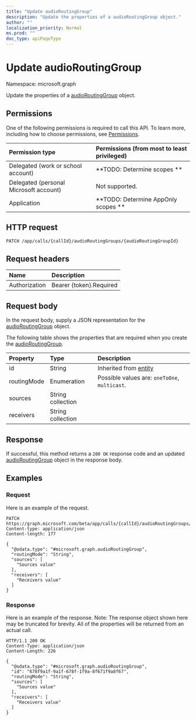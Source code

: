 ```yaml
---
title: "Update audioRoutingGroup"
description: "Update the properties of a audioRoutingGroup object."
author: ""
localization_priority: Normal
ms.prod: ""
doc_type: apiPageType
---
```


# Update audioRoutingGroup

Namespace: microsoft.graph

Update the properties of a [audioRoutingGroup](../resources/audioroutinggroup.md) object.

## Permissions
One of the following permissions is required to call this API. To learn more, including how to choose permissions, see [Permissions](/concepts/permissions-reference.md).

|Permission type|Permissions (from most to least privileged)|
|:---|:---|
|Delegated (work or school account)|**TODO: Determine scopes **|
|Delegated (personal Microsoft account)|Not supported.|
|Application|**TODO: Determine AppOnly scopes **|

## HTTP request
<!-- {
  "blockType": "ignored"
}
-->
``` http
PATCH /app/calls/{callId}/audioRoutingGroups/{audioRoutingGroupId}
```

## Request headers
|Name|Description|
|:---|:---|
|Authorization|Bearer {token}.Required|

## Request body
In the request body, supply a JSON representation for the [audioRoutingGroup](../resources/audioroutinggroup.md) object.

The following table shows the properties that are required when you create the [audioRoutingGroup](../resources/audioroutinggroup.md).

|Property|Type|Description|
|:---|:---|:---|
|id|String| Inherited from [entity](../resources/entity.md)|
|routingMode|Enumeration| Possible values are: `oneToOne`, `multicast`.|
|sources|String collection||
|receivers|String collection||



## Response
If successful, this method returns a `200 OK` response code and an updated [audioRoutingGroup](../resources/audioroutinggroup.md) object in the response body.

## Examples

### Request
Here is an example of the request.
<!-- {
  "blockType": "request",
  "name": "update_audioroutinggroup"
}
-->
``` http
PATCH https://graph.microsoft.com/beta/app/calls/{callId}/audioRoutingGroups/{audioRoutingGroupId}
Content-type: application/json
Content-length: 177

{
  "@odata.type": "#microsoft.graph.audioRoutingGroup",
  "routingMode": "String",
  "sources": [
    "Sources value"
  ],
  "receivers": [
    "Receivers value"
  ]
}
```

### Response
Here is an example of the response. Note: The response object shown here may be truncated for brevity. All of the properties will be returned from an actual call.
<!-- {
  "blockType": "response",
  "truncated": true
}
-->
``` http
HTTP/1.1 200 OK
Content-Type: application/json
Content-Length: 226

{
  "@odata.type": "#microsoft.graph.audioRoutingGroup",
  "id": "678f9a1f-9a1f-678f-1f9a-8f671f9a8f67",
  "routingMode": "String",
  "sources": [
    "Sources value"
  ],
  "receivers": [
    "Receivers value"
  ]
}
```

